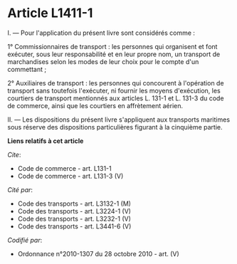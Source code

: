 # Article L1411-1

I. ― Pour l'application du présent livre sont considérés comme : 

1° Commissionnaires de transport : les personnes qui organisent et font exécuter, sous leur responsabilité et en leur propre
nom, un transport de marchandises selon les modes de leur choix pour le compte d'un commettant ; 

2° Auxiliaires de transport : les personnes qui concourent à l'opération de transport sans toutefois l'exécuter, ni fournir
les moyens d'exécution, les courtiers de transport mentionnés aux articles L. 131-1 et L. 131-3 du code de commerce, ainsi
que les courtiers en affrètement aérien. 

II. ― Les dispositions du présent livre s'appliquent aux transports maritimes sous réserve des dispositions particulières
figurant à la cinquième partie.

**Liens relatifs à cet article**

_Cite_:

  - Code de commerce - art. L131-1
  - Code de commerce - art. L131-3 (V)

_Cité par_:

  - Code des transports - art. L3132-1 (M)
  - Code des transports - art. L3224-1 (V)
  - Code des transports - art. L3232-1 (V)
  - Code des transports - art. L3441-6 (V)

_Codifié par_:

  - Ordonnance n°2010-1307 du 28 octobre 2010 - art. (V)
